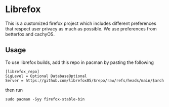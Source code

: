 # Librefox

This is a customized firefox project which includes different preferences that respect user privacy as much as possible. We use preferences from betterfox and cachyOS.

## Usage
To use librefox builds, add this repo in pacman by pasting the following

```
[librefox_repo]
SigLevel = Optional DatabaseOptional
Server = https://github.com/librefox05/$repo/raw/refs/heads/main/$arch
```

then run
```
sudo pacman -Syy firefox-stable-bin
```


